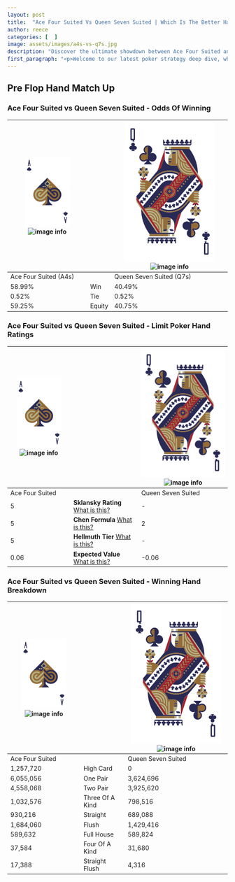```yaml
---
layout: post
title:  "Ace Four Suited Vs Queen Seven Suited | Which Is The Better Hand In Poker? A Complete Guide"
author: reece
categories: [  ]
image: assets/images/a4s-vs-q7s.jpg
description: "Discover the ultimate showdown between Ace Four Suited and Queen Seven Suited in poker! Uncover the odds, strategies, and scenarios where one hand triumphs over the other. Get ready to up your poker game with this thrilling analysis."
first_paragraph: "<p>Welcome to our latest poker strategy deep dive, where we're pitting two distinct hands against each other in a high-stakes showdown: Ace Four Suited vs Queen Seven Suited.</p><p>In the dynamic world of poker, every decision counts, and knowing which hand holds the upper hand is key to your success at the table.</p><p>In this article, we'll dissect these two hands, explore the scenarios where one dominates the other, and equip you with the knowledge to make strategic choices that can tip the odds in your favor.</p><p>Get ready to unravel the intriguing dynamics of these poker hands and elevate your game to new heights.</p>"
---
```




[comment]: # (sp0)

## Pre Flop Hand Match Up

<div class="table hand-ratings" markdown="1"> 



### Ace Four Suited vs Queen Seven Suited - Odds Of Winning


    
| ![image info](assets/images/hand1/A.png) ![image info](assets/images/hand1/4s.png) |  | ![image info](assets/images/hand2/Q.png) ![image info](assets/images/hand2/7s.png) |
| -------- | -------- | -------- |
| Ace Four Suited (A4s) |  | Queen Seven Suited (Q7s) |
| 58.99% | Win | 40.49% |
| 0.52% | Tie | 0.52% |
| 59.25% | Equity | 40.75% |




[comment]: # (sp1)



### Ace Four Suited vs Queen Seven Suited - Limit Poker Hand Ratings


    
| ![image info](assets/images/hand1/A.png) ![image info](assets/images/hand1/4s.png) |  | ![image info](assets/images/hand2/Q.png) ![image info](assets/images/hand2/7s.png) |
| -------- | -------- | -------- |
| Ace Four Suited |  | Queen Seven Suited |
| 5 | **Sklansky Rating** [What is this?](/sklansky-rating-explained) | - |
| 5 | **Chen Formula** [What is this?](/chen-formula-explained) | 2 |
| 5 | **Hellmuth Tier** [What is this?](/Hellmuth-tier-explained) | - |
| 0.06 | **Expected Value** [What is this?](/expected-value-explained) | -0.06 |




[comment]: # (sp2)



### Ace Four Suited vs Queen Seven Suited - Winning Hand Breakdown


    
| ![image info](assets/images/hand1/A.png) ![image info](assets/images/hand1/4s.png) |  | ![image info](assets/images/hand2/Q.png) ![image info](assets/images/hand2/7s.png) |
| -------- | -------- | -------- |
| Ace Four Suited |  | Queen Seven Suited |
| 1,257,720 | High Card | 0 |
| 6,055,056 | One Pair | 3,624,696 |
| 4,558,068 | Two Pair | 3,925,620 |
| 1,032,576 | Three Of A Kind | 798,516 |
| 930,216 | Straight | 689,088 |
| 1,684,060 | Flush | 1,429,416 |
| 589,632 | Full House | 589,824 |
| 37,584 | Four Of A Kind | 31,680 |
| 17,388 | Straight Flush | 4,316 |




[comment]: # (sp3)



</div>

[comment]: # (sp4)



[comment]: # (sp5)

